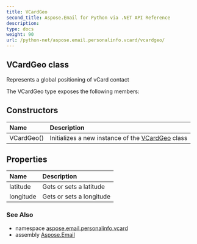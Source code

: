 ```yaml
---
title: VCardGeo
second_title: Aspose.Email for Python via .NET API Reference
description: 
type: docs
weight: 90
url: /python-net/aspose.email.personalinfo.vcard/vcardgeo/
---
```


## VCardGeo class

Represents a global positioning of vCard contact

The VCardGeo type exposes the following members:
## Constructors
| Name | Description |
| :- | :- |
|VCardGeo()|Initializes a new instance of the [VCardGeo](/python-net/aspose.email.personalinfo.vcard/vcardgeo/) class|
## Properties
| Name | Description |
| :- | :- |
|latitude|Gets or sets a latitude|
|longitude|Gets or sets a longitude|

### See Also

* namespace [aspose.email.personalinfo.vcard](/python-net/aspose.email.personalinfo.vcard/)
* assembly [Aspose.Email](/python-net/)

